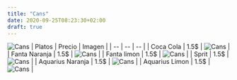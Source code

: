 ```yaml
---
title: "Cans"
date: 2020-09-25T08:23:30+02:00
draft: true
---
```

![Cans](/carta/cans.jpg)
| Platos | Precio | Imagen |
| -- | -- | -- |
| Coca Cola  | 1.5$ | ![Cans](/carta/coca.jpg) |
| Fanta Naranja  | 1.5$ | ![Cans](/carta/fanta.jpg) |
| Fanta limon | 1.5$ | ![Cans](/carta/fantal.jpg) |
| Sprit | 1.5$ | ![Cans](/carta/sprit.jpg) |
| Aquarius Naranja | 1.5$ | ![Cans](/carta/aquarius.jpg) |
| Aquarius Limon | 1.5$ | ![Cans](/carta/aquariusl.jpg) |
